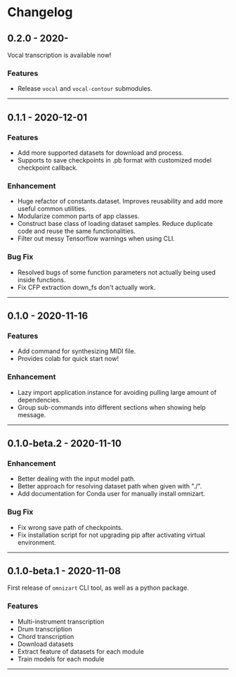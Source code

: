 # Changelog

## 0.2.0 - 2020-

Vocal transcription is available now!

### Features
- Release `vocal` and `vocal-contour` submodules. 

---

## 0.1.1 - 2020-12-01
### Features
- Add more supported datasets for download and process.
- Supports to save checkpoints in .pb format with customized model checkpoint callback.

### Enhancement
- Huge refactor of constants.dataset. Improves reusability and add more useful common utilities.
- Modularize common parts of app classes.
- Construct base class of loading dataset samples. Reduce duplicate code and reuse the same functionalities.
- Filter out messy Tensorflow warnings when using CLI.

### Bug Fix
- Resolved bugs of some function parameters not actually being used inside functions.
- Fix CFP extraction down_fs don't actually work.

---

## 0.1.0 - 2020-11-16
### Features
- Add command for synthesizing MIDI file.
- Provides colab for quick start now!

### Enhancement
- Lazy import application instance for avoiding pulling large amount of dependencies.
- Group sub-commands into different sections when showing help message.

---

## 0.1.0-beta.2 - 2020-11-10

### Enhancement
- Better dealing with the input model path.
- Better approach for resolving dataset path when given with "./".
- Add documentation for Conda user for manually install omnizart.

### Bug Fix
- Fix wrong save path of checkpoints.
- Fix installation script for not upgrading pip after activating virtual environment.

---

## 0.1.0-beta.1 - 2020-11-08

First release of `omnizart` CLI tool, as well as a python package.

### Features
- Multi-instrument transcription
- Drum transcription
- Chord transcription
- Download datasets
- Extract feature of datasets for each module
- Train models for each module

---
